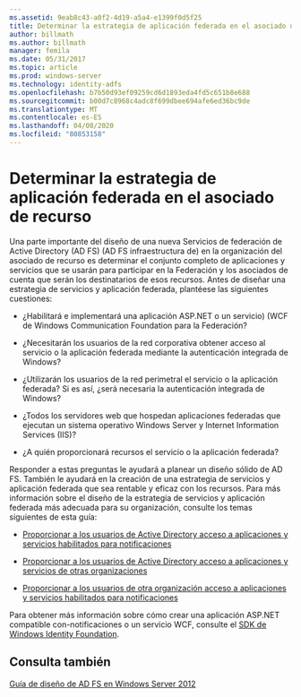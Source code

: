 ```yaml
---
ms.assetid: 9eab8c43-a0f2-4d19-a5a4-e1399f0d5f25
title: Determinar la estrategia de aplicación federada en el asociado de recurso
author: billmath
ms.author: billmath
manager: femila
ms.date: 05/31/2017
ms.topic: article
ms.prod: windows-server
ms.technology: identity-adfs
ms.openlocfilehash: b7b50d93ef09259cd6d1893eda4fd5c651b8e688
ms.sourcegitcommit: b00d7c8968c4adc8f699dbee694afe6ed36bc9de
ms.translationtype: MT
ms.contentlocale: es-ES
ms.lasthandoff: 04/08/2020
ms.locfileid: "80853158"
---
```

# <a name="determine-your-federated-application-strategy-in-the-resource-partner"></a>Determinar la estrategia de aplicación federada en el asociado de recurso

Una parte importante del diseño de una nueva Servicios de federación de Active Directory (AD FS) \(AD FS infraestructura de\) en la organización del asociado de recurso es determinar el conjunto completo de aplicaciones y servicios que se usarán para participar en la Federación y los asociados de cuenta que serán los destinatarios de esos recursos. Antes de diseñar una estrategia de servicios y aplicación federada, plantéese las siguientes cuestiones:  
  
-   ¿Habilitará e implementará una aplicación ASP.NET o un servicio\) \(WCF de Windows Communication Foundation para la Federación?  
  
-   ¿Necesitarán los usuarios de la red corporativa obtener acceso al servicio o la aplicación federada mediante la autenticación integrada de Windows?  
  
-   ¿Utilizarán los usuarios de la red perimetral el servicio o la aplicación federada? Si es así, ¿será necesaria la autenticación integrada de Windows?  
  
-   ¿Todos los servidores web que hospedan aplicaciones federadas que ejecutan un sistema operativo Windows Server y Internet Information Services \(IIS\)?  
  
-   ¿A quién proporcionará recursos el servicio o la aplicación federada?  
  
Responder a estas preguntas le ayudará a planear un diseño sólido de AD FS. También le ayudará en la creación de una estrategia de servicios y aplicación federada que sea rentable y eficaz con los recursos. Para más información sobre el diseño de la estrategia de servicios y aplicación federada más adecuada para su organización, consulte los temas siguientes de esta guía:  
  
-   [Proporcionar a los usuarios de Active Directory acceso a aplicaciones y servicios habilitados para notificaciones](Provide-Your-Active-Directory-Users-Access-to-Your-Claims-Aware-Applications-and-Services.md)  
  
-   [Proporcionar a los usuarios de Active Directory acceso a aplicaciones y servicios de otras organizaciones](Provide-Your-Active-Directory-Users-Access-to-the-Applications-and-Services-of-Other-Organizations.md)  
  
-   [Proporcionar a los usuarios de otra organización acceso a aplicaciones y servicios habilitados para notificaciones](Provide-Users-in-Another-Organization-Access-to-Your-Claims-Aware-Applications-and-Services.md)  
  
Para obtener más información sobre cómo crear una aplicación ASP.NET compatible con\-notificaciones o un servicio WCF, consulte el [SDK de Windows Identity Foundation](https://go.microsoft.com/fwlink/?LinkId=122266).  
  
## <a name="see-also"></a>Consulta también
[Guía de diseño de AD FS en Windows Server 2012](AD-FS-Design-Guide-in-Windows-Server-2012.md)


